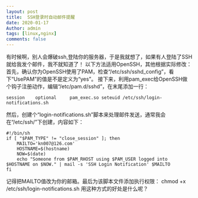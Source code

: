 ```yaml
---
layout: post
title:  SSH登录时自动邮件提醒
date: 2020-01-17
Author: admin
tags: [linux,nginx]
comments: false
---
```

有时候啊，别人会爆破ssh,登陆你的服务器，于是我就想了，如果有人登陆了SSH就给我发个邮件，我不就知道了！
以下方法适用OpenSSH，其他根据实际修改：
首先，确认你为OpenSSH使用了PAM，检查“/etc/ssh/sshd_config”，看下“UsePAM”的值是不是定义为“yes”。
接下来，利用pam_exec给OpenSSH做个钩子注册动作，编辑“/etc/pam.d/sshd”，在末尾添加一行：
```
session    optional     pam_exec.so seteuid /etc/ssh/login-notifications.sh
```
然后，创建个“login-notifications.sh”脚本来处理邮件发送，通常我会在“/etc/ssh/”下创建，内容如下：
```
#!/bin/sh
if [ "$PAM_TYPE" != "close_session" ]; then
    MAILTO='kn007@126.com'
    HOSTNAME=$(hostname)
    NOW=$(date)
    echo "Someone from $PAM_RHOST using $PAM_USER logged into $HOSTNAME on $NOW." | mail -s 'SSH Login Notification' $MAILTO
fi
```
记得把MAILTO值改为你的邮箱。最后为该脚本文件添加执行权限：
chmod +x /etc/ssh/login-notifications.sh
用这种方式的好处是什么呢？
